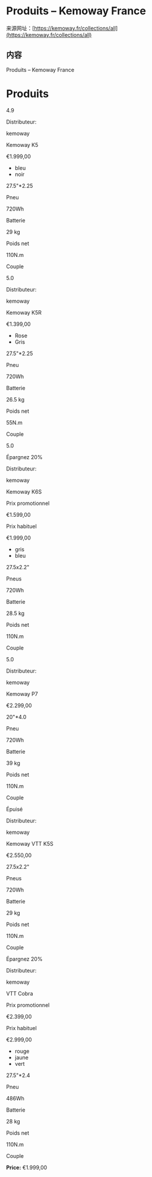 # Produits – Kemoway France

来源网址：[https://kemoway.fr/collections/all](https://kemoway.fr/collections/all)

## 内容

<link rel="stylesheet" href="/kmy/assets/css/markdown.css">

Produits – Kemoway France

# Produits

4.9

Distributeur:

kemoway

Kemoway K5

€1.999,00

- bleu
- noir

27.5"*2.25

Pneu

720Wh

Batterie

29 kg

Poids net

110N.m

Couple

5.0

Distributeur:

kemoway

Kemoway K5R

€1.399,00

- Rose
- Gris

27.5"*2.25

Pneu

720Wh

Batterie

26.5 kg

Poids net

55N.m

Couple

5.0

Épargnez 20%

Distributeur:

kemoway

Kemoway K6S

Prix promotionnel

€1.599,00

Prix habituel

€1.999,00

- gris
- bleu

27.5x2.2"

Pneus

720Wh

Batterie

28.5 kg

Poids net

110N.m

Couple

5.0

Distributeur:

kemoway

Kemoway P7

€2.299,00

20"*4.0

Pneu

720Wh

Batterie

39 kg

Poids net

110N.m

Couple

Épuisé

Distributeur:

kemoway

Kemoway VTT K5S

€2.550,00

27.5x2.2"

Pneus

720Wh

Batterie

29 kg

Poids net

110N.m

Couple

Épargnez 20%

Distributeur:

kemoway

VTT Cobra

Prix promotionnel

€2.399,00

Prix habituel

€2.999,00

- rouge
- jaune
- vert

27.5"*2.4

Pneu

486Wh

Batterie

28 kg

Poids net

110N.m

Couple

**Price:** €1.999,00

